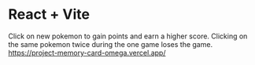 # React + Vite

Click on new pokemon to gain points and earn a higher score. Clicking on the same pokemon twice during the one game loses the game.
https://project-memory-card-omega.vercel.app/